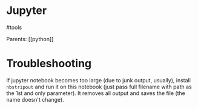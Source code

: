 # Jupyter

#tools

Parents: [[python]]

# Troubleshooting

If jupyter notebook becomes too large (due to junk output, usually), install `nbstripout` and run it on this notebook (just pass full filename with path as the 1st and only parameter). It removes all output and saves the file (the name doesn't change).